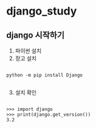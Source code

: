 # django_study
## django 시작하기
1. 파이썬 설치
2. 장고 설치
<pre><code>
python -m pip install Django

</code></pre>
3. 설치 확인
<pre><code>
>>> import django
>>> print(django.get_version())
3.2
</code></pre>

